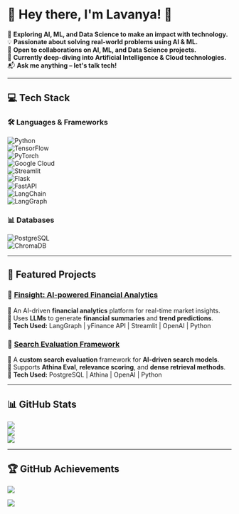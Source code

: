 # 🌟 Hey there, I'm Lavanya! 👋  

🔭 **Exploring AI, ML, and Data Science to make an impact with technology.**  
💡 **Passionate about solving real-world problems using AI & ML.**  
👯 **Open to collaborations on AI, ML, and Data Science projects.**  
🌱 **Currently deep-diving into Artificial Intelligence & Cloud technologies.**  
📬 **Ask me anything – let's talk tech!**  

---

## **💻 Tech Stack**
### 🛠️ **Languages & Frameworks**
![Python](https://img.shields.io/badge/Python-3670A0?style=for-the-badge&logo=python&logoColor=ffdd54)  
![TensorFlow](https://img.shields.io/badge/TensorFlow-%23FF6F00.svg?style=for-the-badge&logo=TensorFlow&logoColor=white)  
![PyTorch](https://img.shields.io/badge/PyTorch-%23EE4C2C.svg?style=for-the-badge&logo=PyTorch&logoColor=white)  
![Google Cloud](https://img.shields.io/badge/GoogleCloud-%234285F4.svg?style=for-the-badge&logo=google-cloud&logoColor=white)  
![Streamlit](https://img.shields.io/badge/Streamlit-%23FE4B4B.svg?style=for-the-badge&logo=streamlit&logoColor=white)  
![Flask](https://img.shields.io/badge/flask-%23000.svg?style=for-the-badge&logo=flask&logoColor=white)  
![FastAPI](https://img.shields.io/badge/FastAPI-005571?style=for-the-badge&logo=fastapi)  
![LangChain](https://img.shields.io/badge/LangChain-%231DA1F2.svg?style=for-the-badge&logo=langchain&logoColor=white)  
![LangGraph](https://img.shields.io/badge/LangGraph-FF8800?style=for-the-badge)  

### 📊 **Databases**
![PostgreSQL](https://img.shields.io/badge/PostgreSQL-336791?style=for-the-badge&logo=postgresql&logoColor=white)  
![ChromaDB](https://img.shields.io/badge/ChromaDB-%231572B6.svg?style=for-the-badge)  

---

## **📌 Featured Projects**
### 🚀 [Finsight: AI-powered Financial Analytics](https://github.com/lavanya1621/finsight)
🔹 An AI-driven **financial analytics** platform for real-time market insights.  
🔹 Uses **LLMs** to generate **financial summaries** and **trend predictions**.  
🔹 **Tech Used:** LangGraph | yFinance API  | Streamlit | OpenAI  | Python

### 🔎 [Search Evaluation Framework](https://github.com/lavanya1621/Search-Evaluation-Framework)
🔹 A **custom search evaluation** framework for **AI-driven search models**.  
🔹 Supports **Athina Eval**, **relevance scoring**, and **dense retrieval methods**.  
🔹 **Tech Used:** PostgreSQL | Athina | OpenAI  | Python  

---

## **📊 GitHub Stats**
![](https://github-readme-stats.vercel.app/api?username=lavanya1621&theme=dark&hide_border=false&include_all_commits=true&count_private=false)  
![](https://github-readme-streak-stats.herokuapp.com/?user=lavanya1621&theme=dark&hide_border=false)  
![](https://github-readme-stats.vercel.app/api/top-langs/?username=lavanya1621&theme=dark&hide_border=false&include_all_commits=true&count_private=false&layout=compact)  

---

## **🏆 GitHub Achievements**
![](https://github-profile-trophy.vercel.app/?username=lavanya1621&theme=dracula&no-frame=true&margin-w=10)  

[![](https://visitcount.itsvg.in/api?id=lavanya1621&icon=0&color=0)](https://visitcount.itsvg.in)
